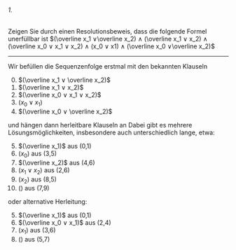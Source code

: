 
###### 1.
Zeigen Sie durch einen Resolutionsbeweis, dass die folgende Formel unerfüllbar ist $(\overline x_1 ∨\overline x_2) ∧ (\overline x_1 ∨ x_2) ∧ (\overline x_0 ∨ x_1 ∨ x_2) ∧ (x_0 ∨ x1) ∧ (\overline x_0 ∨\overline x_2)$ 

---
Wir befüllen die Sequenzenfolge erstmal mit den bekannten Klauseln 

0. $(\overline x_1 ∨ \overline x_2)$ 
1. $(\overline x_1 ∨ x_2)$ 
2. $(\overline x_0 ∨ x_1 ∨ x_2)$ 
3. $(x_0 ∨ x_1)$ 
4. $(\overline x_0 ∨ \overline x_2)$

und hängen dann herleitbare Klauseln an Dabei gibt es mehrere Lösungsmöglichkeiten, insbesondere auch unterschiedlich lange, etwa:

5. $(\overline x_1)$ aus (0,1) 
6. $(x_0)$ aus (3,5) 
7. $(\overline x_2)$ aus (4,6) 
8. $(x_1 ∨ x_2)$ aus (2,6) 
9. $(x_2)$ aus (8,5) 
10. $()$ aus (7,9) 

oder alternative Herleitung: 

5. $(\overline x_1)$ aus (0,1) 
6. $(\overline x_0 ∨ x_1)$ aus (2,4) 
7. $(x_1)$ aus (3,6) 
8. $()$ aus (5,7)